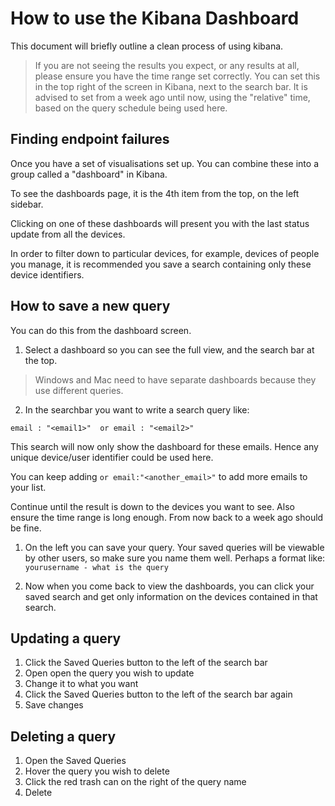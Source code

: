 # How to use the Kibana Dashboard

This document will briefly outline a clean process of using kibana.

> If you are not seeing the results you expect, or any results at all, please ensure you have the time range set correctly. You can set this in the top right of the screen in Kibana, next to the search bar. It is advised to set from a week ago until now, using the "relative" time, based on the query schedule being used here.

## Finding endpoint failures

Once you have a set of visualisations set up. You can combine these into a group called a "dashboard" in Kibana.

To see the dashboards page, it is the 4th item from the top, on the left sidebar.

Clicking on one of these dashboards will present you with the last status update from all the devices.

In order to filter down to particular devices, for example, devices of people you manage, it is recommended you save a search containing only these device identifiers.

## How to save a new query

You can do this from the dashboard screen.

1. Select a dashboard so you can see the full view, and the search bar at the top.

> Windows and Mac need to have separate dashboards because they use different queries.

2. In the searchbar you want to write a search query like:

```
email : "<email1>"  or email : "<email2>" 
```

This search will now only show the dashboard for these emails. Hence any unique device/user identifier could be used here.

You can keep adding `or email:"<another_email>"` to add more emails to your list.

Continue until the result is down to the devices you want to see. Also ensure the time range is long enough. From now back to a week ago should be fine. 

1. On the left you can save your query. Your saved queries will be viewable by other users, so make sure you name them well. Perhaps a format like: `yourusername - what is the query`

2. Now when you come back to view the dashboards, you can click your saved search and get only information on the devices contained in that search.


## Updating a query

1. Click the Saved Queries button to the left of the search bar
2. Open open the query you wish to update
3. Change it to what you want
4. Click the Saved Queries button to the left of the search bar again
5. Save changes

## Deleting a query

1. Open the Saved Queries
2. Hover the query you wish to delete
3. Click the red trash can on the right of the query name
4. Delete